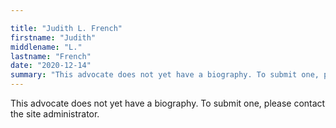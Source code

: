 ```yaml
---

title: "Judith L. French"
firstname: "Judith"
middlename: "L."
lastname: "French"
date: "2020-12-14"
summary: "This advocate does not yet have a biography. To submit one, please contact the site administrator."
---
```

This advocate does not yet have a biography. To submit one, please contact the site administrator.

